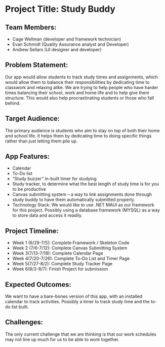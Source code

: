 # Project Title: Study Buddy 

## Team Members:

- Cage Wellman (developer and framework technician)
- Evan Schmidt (Quality Assurance analyst and Developer)
- Andrew Sellars (UI designer and developer) 

## Problem Statement:

Our app would allow students to track study times and assignments, which would allow them to balance their responsibilities by dedicating time to classwork and relaxing alike. We are trying to help people who have harder times balancing their school, work and home life and to help give them structure. This would also help procrastinating students or those who fall behind. 

## Target Audience: 

The primary audience is students who aim to stay on top of both their home and school life. It helps them by dedicating time to doing specific things rather than just letting them pile up. 

## App Features:  

- Calendar 
- To-Do list 
- “Study buzzer” In-built timer for studying 
- Study tracker, to determine what the best length of study time is for you to be productive 
- Canvas submitting system – a way to link assignments done through study buddy to have them automatically submitted properly. 
- Technology Stack: We would like to use .NET MAUI as our framework for this project. Possibly using a database framework (MYSQL) as a way to store data and access it readily. 

## Project Timeline:  

- Week 1 (6/29-7/5): Complete Framework / Skeleton Code 
- Week 2 (7/6-7/12): Complete Canvas Submitting System 
- Week 3(7/13-7/19): Complete Calendar Page 
- Week 4(7/20-7/26): Complete To-Do List and Timer Page 
- Week 5(7/27-8/2): Complete Study Tracker Page 
- Week 6(8/3-8/7): Finish Project for submission 

## Expected Outcomes: 

We want to have a bare-bones version of this app, with an installed calendar to track activities. Possibly a timer to track study time and the to-do list built. 

## Challenges: 

The only current challenge that we are thinking is that our work schedules may not line up much for us to be able to work together. 
